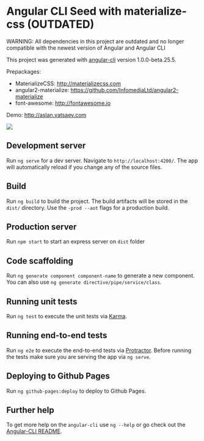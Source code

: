 # Angular CLI Seed with materialize-css (OUTDATED)

WARNING: All dependencies in this project are outdated and no longer compatible with the newest version of Angular and Angular CLI

This project was generated with [angular-cli](https://github.com/angular/angular-cli) version 1.0.0-beta.25.5.

Prepackages:

- MaterializeCSS: http://materializecss.com
- angular2-materialize: https://github.com/InfomediaLtd/angular2-materialize
- font-awesome: http://fontawesome.io

Demo: http://aslan.vatsaev.com

![](http://i.imgur.com/1ajRGiQ.jpeg)

## Development server
Run `ng serve` for a dev server. Navigate to `http://localhost:4200/`. The app will automatically reload if you change any of the source files.

## Build

Run `ng build` to build the project. The build artifacts will be stored in the `dist/` directory. Use the `-prod --aot` flags for a production build.

## Production server

Run `npm start` to start an express server on ```dist``` folder

## Code scaffolding

Run `ng generate component component-name` to generate a new component. You can also use `ng generate directive/pipe/service/class`.



## Running unit tests

Run `ng test` to execute the unit tests via [Karma](https://karma-runner.github.io).

## Running end-to-end tests

Run `ng e2e` to execute the end-to-end tests via [Protractor](http://www.protractortest.org/).
Before running the tests make sure you are serving the app via `ng serve`.

## Deploying to Github Pages

Run `ng github-pages:deploy` to deploy to Github Pages.

## Further help

To get more help on the `angular-cli` use `ng --help` or go check out the [Angular-CLI README](https://github.com/angular/angular-cli/blob/master/README.md).
